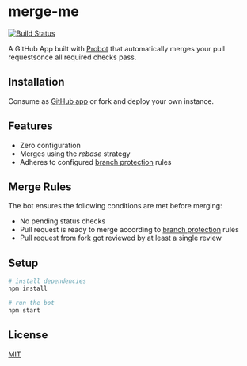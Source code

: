 # merge-me

[![Build Status](https://travis-ci.com/nikku/merge-me.svg?branch=master)](https://travis-ci.com/nikku/merge-me)

A GitHub App built with [Probot](https://probot.github.io) that automatically
merges your pull requestsonce all required checks pass.


## Installation

Consume as [GitHub app](https://github.com/apps/merge-me) or fork and deploy your own instance.


## Features

* Zero configuration
* Merges using the _rebase_ strategy
* Adheres to configured [branch protection](https://help.github.com/articles/about-protected-branches/) rules


## Merge Rules

The bot ensures the following conditions are met before merging:

* No pending status checks
* Pull request is ready to merge according to [branch protection](https://help.github.com/articles/about-protected-branches/) rules
* Pull request from fork got reviewed by at least a single review


## Setup

```sh
# install dependencies
npm install

# run the bot
npm start
```


## License

[MIT](LICENSE)
